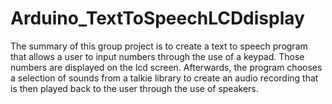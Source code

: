 # Arduino_TextToSpeechLCDdisplay
The summary of this group project is to create a text to speech program that allows a user to input numbers through the use of a keypad. Those numbers are displayed on the lcd screen. Afterwards, the program chooses a selection of sounds from a talkie library to create an audio recording that is then played back to the user through the use of speakers.
